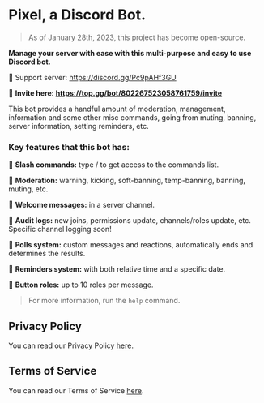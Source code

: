 # Pixel, a Discord Bot.

> As of January 28th, 2023, this project has become open-source.

**Manage your server with ease with this multi-purpose and easy to use Discord bot.**

🔹 Support server: https://discord.gg/Pc9pAHf3GU

🔗 **Invite here: https://top.gg/bot/802267523058761759/invite**

This bot provides a handful amount of moderation, management, information and some other misc commands, going from muting, banning, server information, setting reminders, etc.

### Key features that this bot has:

🔹 **Slash commands:** type / to get access to the commands list.

🔹 **Moderation:** warning, kicking, soft-banning, temp-banning, banning, muting, etc.

🔹 **Welcome messages:** in a server channel.

🔹 **Audit logs:** new joins, permissions update, channels/roles update, etc. Specific channel logging soon!

🔹 **Polls system:** custom messages and reactions, automatically ends and determines the results.

🔹 **Reminders system:** with both relative time and a specific date.

🔹 **Button roles:** up to 10 roles per message.

> For more information, run the `help` command.

## Privacy Policy

You can read our Privacy Policy [here](https://github.com/Pixoll/pixel-bot/blob/dev/privacy-policy.md).

## Terms of Service

You can read our Terms of Service [here](https://github.com/Pixoll/pixel-bot/blob/dev/terms-of-service.md).
